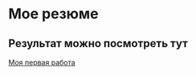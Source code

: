# Мое резюме
## Результат можно посмотреть тут
[Моя первая работа ](https://narina1.github.io/Resume/)
